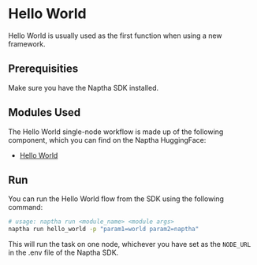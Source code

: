 # Hello World

Hello World is usually used as the first function when using a new framework.

## Prerequisities

Make sure you have the Naptha SDK installed.

## Modules Used

The Hello World single-node workflow is made up of the following component, which you can find on the Naptha HuggingFace:

* [Hello World](https://github.com/NapthaAI/module_hello_world/releases/tag/v0.11)

## Run

You can run the Hello World flow from the SDK using the following command:

```bash
# usage: naptha run <module_name> <module args>
naptha run hello_world -p "param1=world param2=naptha"
```

This will run the task on one node, whichever you have set as the ```NODE_URL``` in the .env file of the Naptha SDK. 
